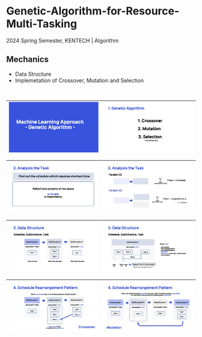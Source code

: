 # Genetic-Algorithm-for-Resource-Multi-Tasking
2024 Spring Semester, KENTECH | Algorithm

## Mechanics
- Data Structure
- Implemetation of Crossover, Mutation and Selection

</br>

![slide1](./img/jpeg/슬라이드1.jpeg) | ![slide2](./img/jpeg/슬라이드2.jpeg)
--- | --- |

![slide3](./img/jpeg/슬라이드3.jpeg) | ![slide4](./img/jpeg/슬라이드4.jpeg)
--- | --- |

![slide5](./img/jpeg/슬라이드5.jpeg) | ![slide6](./img/jpeg/슬라이드6.jpeg)
--- | --- |

![slide7](./img/jpeg/슬라이드7.jpeg) | ![slide8](./img/jpeg/슬라이드8.jpeg)
--- | --- |
